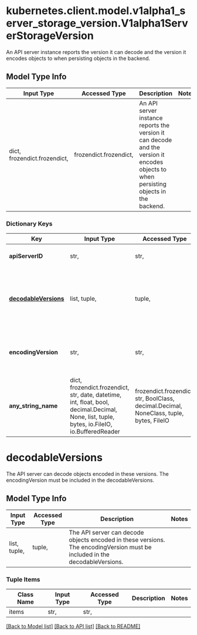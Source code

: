 # kubernetes.client.model.v1alpha1_server_storage_version.V1alpha1ServerStorageVersion

An API server instance reports the version it can decode and the version it encodes objects to when persisting objects in the backend.

## Model Type Info
Input Type | Accessed Type | Description | Notes
------------ | ------------- | ------------- | -------------
dict, frozendict.frozendict,  | frozendict.frozendict,  | An API server instance reports the version it can decode and the version it encodes objects to when persisting objects in the backend. | 

### Dictionary Keys
Key | Input Type | Accessed Type | Description | Notes
------------ | ------------- | ------------- | ------------- | -------------
**apiServerID** | str,  | str,  | The ID of the reporting API server. | [optional] 
**[decodableVersions](#decodableVersions)** | list, tuple,  | tuple,  | The API server can decode objects encoded in these versions. The encodingVersion must be included in the decodableVersions. | [optional] 
**encodingVersion** | str,  | str,  | The API server encodes the object to this version when persisting it in the backend (e.g., etcd). | [optional] 
**any_string_name** | dict, frozendict.frozendict, str, date, datetime, int, float, bool, decimal.Decimal, None, list, tuple, bytes, io.FileIO, io.BufferedReader | frozendict.frozendict, str, BoolClass, decimal.Decimal, NoneClass, tuple, bytes, FileIO | any string name can be used but the value must be the correct type | [optional]

# decodableVersions

The API server can decode objects encoded in these versions. The encodingVersion must be included in the decodableVersions.

## Model Type Info
Input Type | Accessed Type | Description | Notes
------------ | ------------- | ------------- | -------------
list, tuple,  | tuple,  | The API server can decode objects encoded in these versions. The encodingVersion must be included in the decodableVersions. | 

### Tuple Items
Class Name | Input Type | Accessed Type | Description | Notes
------------- | ------------- | ------------- | ------------- | -------------
items | str,  | str,  |  | 

[[Back to Model list]](../../README.md#documentation-for-models) [[Back to API list]](../../README.md#documentation-for-api-endpoints) [[Back to README]](../../README.md)

